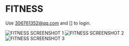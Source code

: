 FITNESS
=======

Use 306761352@qq.com and [] to login.

![FITNESS SCREENSHOT 1](https://raw.github.com/phoenixg/backup/master/projects/fitness/fitness-screenshot-1.png "SCHEDULE SCREENSHOT 1")
![FITNESS SCREENSHOT 2](https://raw.github.com/phoenixg/backup/master/projects/fitness/fitness-screenshot-2.png "SCHEDULE SCREENSHOT 2")
![FITNESS SCREENSHOT 3](https://raw.github.com/phoenixg/backup/master/projects/fitness/fitness-screenshot-3.png "SCHEDULE SCREENSHOT 3")
